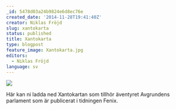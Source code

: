 ```yaml
---
_id: 5478d03a24b9824e6d8ec76e
created_date: '2014-11-28T19:41:40Z'
creator: Niklas Fröjd
slug: xantokarta
status: published
title: Xantokarta
type: blogpost
feature_image: Xantokarta.jpg
editors:
  - Niklas Fröjd
language: sv
---
```

![](https://helmgast.se/asset/image/xantokarta.jpg) 

Här kan ni ladda ned Xantokartan som tillhör äventyret Avgrundens parlament som är publicerat i tidningen Fenix.
